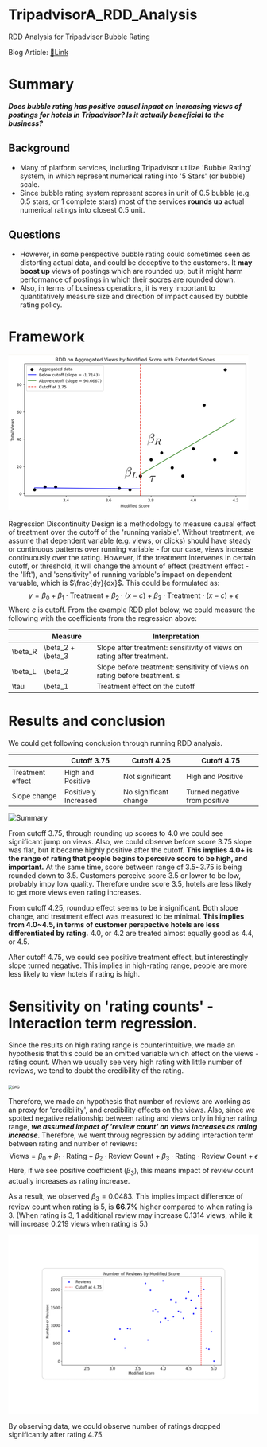 # TripadvisorA_RDD_Analysis
RDD Analysis for Tripadvisor Bubble Rating

Blog Article: [🔗Link]()

# Summary

***Does bubble rating has positive causal inpact on increasing views of postings for hotels in Tripadvisor? Is it actually beneficial to the business?***

## Background

* Many of platform services, including Tripadvisor utilize 'Bubble Rating' system, in which represent numerical rating into '5 Stars' (or bubble) scale. 
* Since bubble rating system represent scores in unit of 0.5 bubble (e.g. 0.5 stars, or 1 complete stars) most of the services **rounds up** actual numerical ratings into closest 0.5 unit.

## Questions

* However, in some perspective bubble rating could sometimes seen as distorting actual data, and could be deceptive to the customers. It **may boost up** views of postings which are rounded up, but it might harm performance of postings in which their socres are rounded down. 
* Also, in terms of business operations, it is very important to quantitatively measure size and direction of impact caused by bubble rating policy.

# Framework

<img src="image/example_RDD.png" alt="DAG" style="zoom:50%;" />

Regression Discontinuity Design is a methodology to measure causal effect of treatment over the cutoff of the 'running variable'. Without treatment, we assume that dependent variable (e.g. views, or clicks) should have steady or continuous patterns over running variable - for our case, views increase continuously over the rating. However, if the treatment intervenes in certain cutoff, or threshold, it will change the amount of effect (treatment effect - the 'lift'), and 'sensitivity' of running variable's impact on dependent varuable, which is  $\frac{dy}{dx}$. This could be formulated as: 
$$
y = \beta_0 + \beta_1 \cdot \text{Treatment} + \beta_2 \cdot (x-c) + \beta_3 \cdot \text{Treatment} \cdot (x - c) + \epsilon
$$
Where $c$ is cutoff. From the example RDD plot below, we could measure the following with the coefficients from the regression above:

|         | Measure           | Interpretation                                               |
| ------- | ----------------- | ------------------------------------------------------------ |
| \beta_R | \beta_2 + \beta_3 | Slope after treatment: sensitivity of views on rating after treatment. |
| \beta_L | \beta_2           | Slope before treatment: sensitivity of views on rating before treatment. s |
| \tau    | \beta_1           | Treatment effect on the cutoff                               |

# Results and conclusion

We could get following conclusion through running RDD analysis. 

|                  | Cutoff 3.75          | Cutoff 4.25           | Cutoff 4.75                   |
| ---------------- | -------------------- | --------------------- | ----------------------------- |
| Treatment effect | High and Positive    | Not significant       | High and Positive             |
| Slope change     | Positively Increased | No significant change | Turned negative from positive |

![Summary](/Users/HongSukhyun/Documents/ethHong.github.io/_posts/image/Summary.png)

From cutoff 3.75, through rounding up scores to 4.0 we could see significant jump on views. Also, we could observe before score 3.75 slope was flat, but it became highly positive after the cutoff. **This implies 4.0+ is the range of rating that people begins to perceive score to be high, and important.** At the same time, score between range of 3.5~3.75 is being rounded down to 3.5. Customers perceive score 3.5 or lower to be low, probably impy low quality. Therefore undre score 3.5, hotels are less likely to get more views even rating increases. 

From cutoff 4.25, roundup effect seems to be insignificant. Both slope change, and treatment effect was measured to be minimal. **This implies from 4.0~4.5, in terms of customer perspective hotels are less differentiated by rating.**  4.0, or 4.2 are treated almost equally good as 4.4, or 4.5. 

After cutoff 4.75, we could see positive treatment effect, but interestingly slope turned negative. This implies in high-rating range, people are more less likely to view hotels if rating is high.

# Sensitivity on 'rating counts' - Interaction term regression. 

 Since the results on high rating range is counterintuitive, we made an hypothesis that this could be an omitted variable which effect on the views - rating count. When we usually see very high rating with little number of reviews, we tend to doubt the credibility of the rating. 

<img src="/Users/HongSukhyun/Documents/ethHong.github.io/_posts/image/DAG.png" alt="DAG" style="zoom:50%;" />

Therefore, we made an hypothesis that number of reviews are working as an proxy for 'credibility', and credibility effects on the views. Also, since we spotted negative relationship between rating and views only in higher rating range, ***we assumed impact of 'review count' on views increases as rating increase***. Therefore, we went throug regression by adding interaction term between rating and number of reviews:
$$
\text{Views} = \beta_0 + \beta_1 \cdot \text{Rating} + \beta_2 \cdot \text{Review Count}  + \beta_3 \cdot \text{Rating} \cdot \text{Review Count} + \epsilon
$$
Here, if we see positive coefficient ($\beta_3$), this means impact of review count actually increases as rating increase. 

As a result, we observed $\beta_3 = 0.0483$. This implies impact difference of review count when rating is 5, is  **66.7%** higher compared to when rating is 3. (When rating is 3, 1 additional review may increase 0.1314 views, while it will increase 0.219 views when rating is 5.)

<img src="image/review_count.png" alt="DAG" style="zoom:50%;" />

By observing data, we could observe number of ratings dropped significantly after rating 4.75. 
